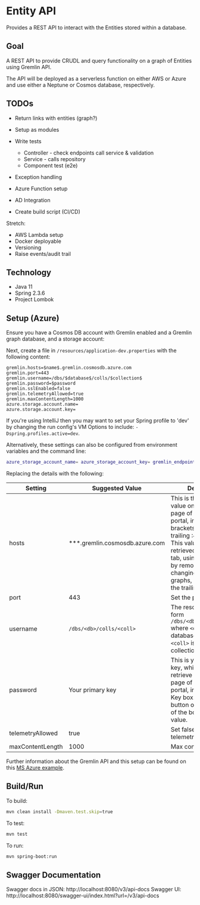 # Entity API

Provides a REST API to interact with the Entities stored within a database.


## Goal

A REST API to provide CRUDL and query functionality on a graph of Entities using Gremlin API.

The API will be deployed as a serverless function on either AWS or Azure and use either a Neptune or Cosmos database, respectively.


## TODOs

* Return links with entities (graph?)
* Setup as modules
* Write tests
    * Controller - check endpoints call service & validation
    * Service - calls repository
    * Component test (e2e)
* Exception handling

* Azure Function setup
* AD Integration
* Create build script (CI/CD)

Stretch:
* AWS Lambda setup
* Docker deployable
* Versioning
* Raise events/audit trail

## Technology

* Java 11
* Spring 2.3.6
* Project Lombok


## Setup (Azure)

Ensure you have a Cosmos DB account with Gremlin enabled and a Gremlin graph database, and a storage account:

Next, create a file in `/resources/application-dev.properties` with the following content:

```properties
gremlin.hosts=$name$.gremlin.cosmosdb.azure.com
gremlin.port=443
gremlin.username=/dbs/$database$/colls/$collection$
gremlin.password=$password
gremlin.sslEnabled=false
gremlin.telemetryAllowed=true 
gremlin.maxContentLength=1000
azure.storage.account.name=
azure.storage.account.key=
```

If you're using IntelliJ then you may want to set your Spring profile to 'dev' by changing the run config's
VM Options to include: `-Dspring.profiles.active=dev`.

Alternatively, these settings can also be configured from environment variables and the command line:

```bash
azure_storage_account_name= azure_storage_account_key= gremlin_endpoint= gremlin_port= gremlin_username= gremlin_password= gremlin_sslEnabled= ./mvnw spring-boot:run
```

Replacing the details with the following:

 Setting | Suggested Value | Description |
| ------- | --------------- | ----------- |
| hosts   | ***.gremlin.cosmosdb.azure.com | This is the Gremlin URI value on the Overview page of the Azure portal, in square brackets, with the trailing :443/ removed.  This value can also be retrieved from the Keys tab, using the URI value by removing https://, changing documents to graphs, and removing the trailing :443/. |
| port | 443 | Set the port to 443 |
| username | `/dbs/<db>/colls/<coll>` | The resource of the form `/dbs/<db>/colls/<coll>` where `<db>` is your database name and `<coll>` is your collection name. |
| password | Your primary key | This is your primary key, which you can retrieve from the Keys page of the Azure portal, in the Primary Key box. Use the copy button on the left side of the box to copy the value. |
| telemetryAllowed | true | Set false to disable telemetry |
| maxContentLength | 1000 | Max content length. |

Further information about the Gremlin API and this setup can be found on this 
[MS Azure example](https://github.com/microsoft/spring-data-gremlin).


## Build/Run

To build:
```bash
mvn clean install -Dmaven.test.skip=true
```

To test:
```bash
mvn test
```

To run:
```bash
mvn spring-boot:run
```

## Swagger Documentation

Swagger docs in JSON: http://localhost:8080/v3/api-docs
Swagger UI: http://localhost:8080/swagger-ui/index.html?url=/v3/api-docs
